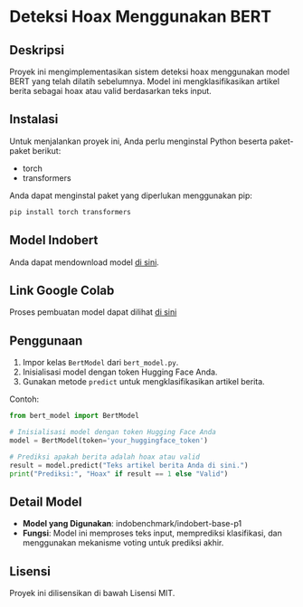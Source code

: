 # Deteksi Hoax Menggunakan BERT

## Deskripsi
Proyek ini mengimplementasikan sistem deteksi hoax menggunakan model BERT yang telah dilatih sebelumnya. Model ini mengklasifikasikan artikel berita sebagai hoax atau valid berdasarkan teks input.

## Instalasi
Untuk menjalankan proyek ini, Anda perlu menginstal Python beserta paket-paket berikut:
- torch
- transformers

Anda dapat menginstal paket yang diperlukan menggunakan pip:

```bash
pip install torch transformers
```

## Model Indobert
Anda dapat mendownload model [di sini](https://drive.google.com/file/d/1g1pZCSTtnFh4KGtCT7bfDrxHCok8e7_w/view?usp=sharing).

## Link Google Colab
Proses pembuatan model dapat dilihat [di sini](https://colab.research.google.com/drive/1ogTzOKrVZvxLcDWpgqA2Za02aGcokw7l?usp=sharing)

## Penggunaan
1. Impor kelas `BertModel` dari `bert_model.py`.
2. Inisialisasi model dengan token Hugging Face Anda.
3. Gunakan metode `predict` untuk mengklasifikasikan artikel berita.

Contoh:
```python
from bert_model import BertModel

# Inisialisasi model dengan token Hugging Face Anda
model = BertModel(token='your_huggingface_token')

# Prediksi apakah berita adalah hoax atau valid
result = model.predict("Teks artikel berita Anda di sini.")
print("Prediksi:", "Hoax" if result == 1 else "Valid")
```

## Detail Model
- **Model yang Digunakan**: indobenchmark/indobert-base-p1
- **Fungsi**: Model ini memproses teks input, memprediksi klasifikasi, dan menggunakan mekanisme voting untuk prediksi akhir.

## Lisensi
Proyek ini dilisensikan di bawah Lisensi MIT.

